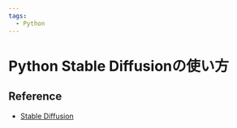 ```yaml
---
tags:
  - Python
---
```


# Python Stable Diffusionの使い方

## Reference
- [Stable Diffusion](https://github.com/CompVis/stable-diffusion)

